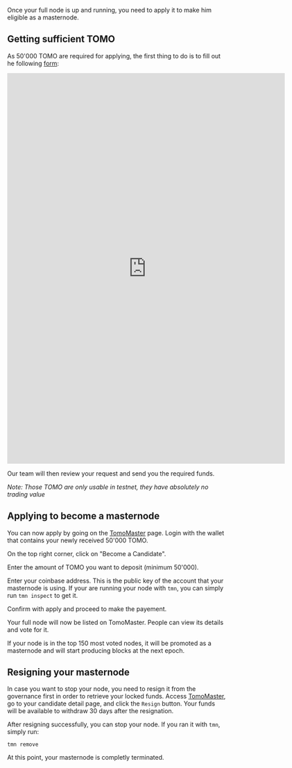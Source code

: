 
Once your full node is up and running, you need to apply it to make him eligible as a masternode.

## Getting sufficient TOMO
As 50'000 TOMO are required for applying, the first thing to do is to fill out he following [form](https://docs.google.com/forms/d/183UxYRET9I183L7lFHCredjaTd9oj4kmf4UdH7eLNNs):

<iframe src="https://docs.google.com/forms/d/e/1FAIpQLSf0BiG8Rs5v4ItkwykgWUXsavLRZNA9W_EHTDis7klk5mNJnw/viewform?embedded=true" width="640" height="900" frameborder="0" marginheight="0" marginwidth="0">Loading...</iframe>

Our team will then review your request and send you the required funds. 

*Note: Those TOMO are only usable in testnet, they have absolutely no trading value*

## Applying to become a masternode
You can now apply by going on the [TomoMaster](https://master.testnet.tomochain.com) page.
Login with the wallet that contains your newly received 50'000 TOMO.

On the top right corner, click on "Become a Candidate".

Enter the amount of TOMO you want to deposit (minimum 50'000).

Enter your coinbase address. This is the public key of the account that your masternode is using. 
If your are running your node with `tmn`, you can simply run `tmn inspect` to get it.

Confirm with apply and proceed to make the payement.

Your full node will now be listed on TomoMaster.
People can view its details and vote for it.

If your node is in the top 150 most voted nodes, it will be promoted as a masternode and will start producing blocks at the next epoch.

## Resigning your masternode
In case you want to stop your node, you need to resign it from the governance first in order to retrieve your locked funds.
Access [TomoMaster](https://master.testnet.tomochain.com), go to your candidate detail page, and click the `Resign` button.
Your funds will be available to withdraw 30 days after the resignation.

After resigning successfully, you can stop your node. If you ran it with `tmn`, simply run:
```
tmn remove
```

At this point, your masternode is completly terminated.
